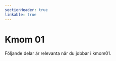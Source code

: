 ```yaml
---
sectionHeader: true
linkable: true
---
```

Kmom 01
=========================

Följande delar är relevanta när du jobbar i kmom01.
